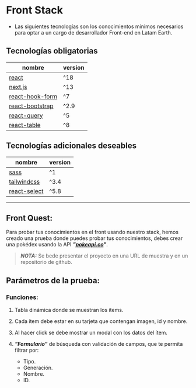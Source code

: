


# Front Stack


- Las siguientes tecnologías son los conocimientos mínimos necesarios para optar a un cargo de desarrollador Front-end en Latam Earth.


## Tecnologías obligatorias

| nombre | version |
|----------|-------|
| [react](https://react.dev/)    | ^18   |
| [next.js](https://nextjs.org/)    | ^13   |
| [react-hook-form](https://react-hook-form.com/)    | ^7  |
| [react-bootstrap](https://react-bootstrap.netlify.app/)    | ^2.9 |
| [react-query](https://www.npmjs.com/package/@tanstack/react-query)    | ^5   |
| [react-table](https://www.npmjs.com/package/@tanstack/react-table)    | ^8   |



## Tecnologías adicionales deseables

| nombre | version |
|----------|-------|
| [sass](https://www.npmjs.com/package/sass)    | ^1   |
| [tailwindcss](https://www.npmjs.com/package/tailwindcss)    | ^3.4 |
| [react-select](https://www.npmjs.com/package/react-select)    | ^5.8 |


____
## Front Quest:


Para probar tus conocimientos en el front usando nuestro stack, hemos creado una prueba donde puedes probar tus conocimientos, debes crear una pokédex usando la API ***"[pokeapi.co](https://pokeapi.co/)"***.

> ***NOTA:*** Se bede presentar el proyecto en una URL de muestra y en un repositorio de github.


## Parámetros de la prueba:


### Funciones:

1. Tabla dinámica donde se muestran los ítems.

2.  Cada ítem debe estar en su tarjeta que contengan imagen, id y nombre.

3. Al hacer click se debe mostrar un modal con los datos del ítem.

2. ***"Formulario"*** de búsqueda con validación de campos, que te permita filtrar por:

	- Tipo.
	- Generación.
	- Nombre.
	- ID.
